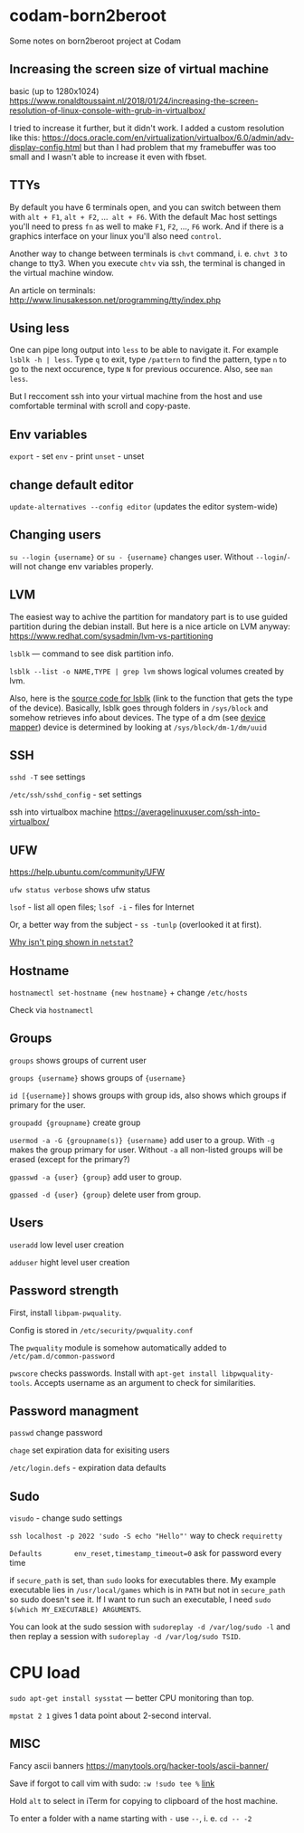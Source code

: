 # codam-born2beroot

Some notes on born2beroot project at Codam

## Increasing the screen size of virtual machine

basic (up to 1280x1024) https://www.ronaldtoussaint.nl/2018/01/24/increasing-the-screen-resolution-of-linux-console-with-grub-in-virtualbox/

I tried to increase it further, but it didn't work. I added a custom resolution like this: https://docs.oracle.com/en/virtualization/virtualbox/6.0/admin/adv-display-config.html but than I had problem that my framebuffer was too small and I wasn't able to increase it even with fbset.

## TTYs

By default you have 6 terminals open, and you can switch between them with
`alt + F1`, `alt + F2`, ...` alt + F6`. With the default Mac host settings you'll need to press `fn` as well to make `F1`, `F2`, …, `F6` work. And if there is a graphics interface on your linux you'll also need `control`.

Another way to change between terminals is `chvt` command, i. e. `chvt 3` to change to tty3. When you execute `chtv` via ssh, the terminal is changed in the virtual machine window.

An article on terminals: http://www.linusakesson.net/programming/tty/index.php 

## Using less

One can pipe long output into `less` to be able to navigate it. For example `lsblk -h | less`. Type `q` to exit, type `/pattern` to find the pattern, type `n` to go to the next occurence, type `N` for previous occurence. Also, see `man less`.

But I reccoment ssh into your virtual machine from the host and use comfortable terminal with scroll and copy-paste.

## Env variables

`export` - set
`env` - print
`unset` - unset

## change default editor

`update-alternatives --config editor` (updates the editor system-wide)

## Changing users

`su --login {username}` or `su - {username}` changes user. Without `--login`/`-` will not change env variables properly.

## LVM

The easiest way to achive the partition for mandatory part is to use guided partition during the debian install. But here is a nice article on LVM anyway: https://www.redhat.com/sysadmin/lvm-vs-partitioning

`lsblk` — command to see disk partition info.

`lsblk --list -o NAME,TYPE | grep lvm` shows logical volumes created by lvm.

Also, here is the [source code for lsblk](https://github.com/util-linux/util-linux/blob/master/misc-utils/lsblk.c#L417-L471) (link to the function that gets the type of the device). Basically, lsblk goes through folders in `/sys/block` and somehow retrieves info about devices. The type of a dm (see [device mapper](https://en.wikipedia.org/wiki/Device_mapper)) device is determined by looking at `/sys/block/dm-1/dm/uuid`


## SSH

`sshd -T` see settings

`/etc/ssh/sshd_config` - set settings

ssh into virtualbox machine https://averagelinuxuser.com/ssh-into-virtualbox/

## UFW

https://help.ubuntu.com/community/UFW

`ufw status verbose` shows ufw status

`lsof` - list all open files; `lsof -i` - files for Internet

Or, a better way from the subject - `ss -tunlp` (overlooked it at first).

[Why isn't ping shown in `netstat`?](https://www.quora.com/Why-doesnt-the-netstat-command-display-any-information-about-ICMP-connections)

## Hostname

`hostnamectl set-hostname {new hostname}` + change `/etc/hosts`

Check via `hostnamectl`

## Groups

`groups` shows groups of current user

`groups {username}` shows groups of `{username}`

`id [{username}]` shows groups with group ids, also shows which groups if primary for the user.

`groupadd {groupname}` create group

`usermod -a -G {groupname(s)} {username}` add user to a group. With `-g` makes the group primary for user. Without `-a` all non-listed groups will be erased (except for the primary?)

`gpasswd -a {user} {group}` add user to group.

`gpassed -d {user} {group}` delete user from group.

## Users

`useradd` low level user creation

`adduser` hight level user creation


## Password strength

First, install `libpam-pwquality`.

Config is stored in `/etc/security/pwquality.conf`

The `pwquality` module is somehow automatically added to `/etc/pam.d/common-password`

`pwscore` checks passwords. Install with `apt-get install libpwquality-tools`. Accepts username as an argument to check for similarities.

## Password managment

`passwd` change password

`chage` set expiration data for exisiting users

`/etc/login.defs` - expiration data defaults

## Sudo

`visudo` - change sudo settings

`ssh localhost -p 2022 'sudo -S echo "Hello"'` way to check `requiretty`

`Defaults        env_reset,timestamp_timeout=0` ask for password every time

if `secure_path` is set, than `sudo` looks for executables there. My example executable lies in `/usr/local/games` which is in `PATH` but not in `secure_path` so sudo doesn't see it. If I want to run such an executable, I need `sudo $(which MY_EXECUTABLE) ARGUMENTS`.

You can look at the sudo session with `sudoreplay -d /var/log/sudo -l` and then replay a session with `sudoreplay -d /var/log/sudo TSID`.


# CPU load

`sudo apt-get install sysstat` — better CPU monitoring than top.

`mpstat 2 1` gives 1 data point about 2-second interval.

## MISC

Fancy ascii banners https://manytools.org/hacker-tools/ascii-banner/

Save if forgot to call vim with sudo: `:w !sudo tee %` [link](https://www.cyberciti.biz/faq/vim-vi-text-editor-save-file-without-root-permission/)

Hold `alt` to select in iTerm for copying to clipboard of the host machine.

To enter a folder with a name starting with `-` use `--`, i. e. `cd -- -2`